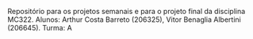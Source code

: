 Repositório para os projetos semanais e para o projeto final da disciplina MC322.
Alunos: Arthur Costa Barreto (206325), Vitor Benaglia Albertini (206645).
Turma: A
